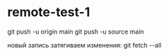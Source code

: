 # remote-test-1
git push -u origin main
git push -u source main

новый запись 
затягиваем изменения: git fetch --all